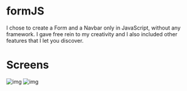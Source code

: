 # formJS

I chose to create a Form and a Navbar only in JavaScript, without any framework. I gave free rein to my creativity and I also included other features that I let you discover.


# Screens  
 
![img](https://i.imgur.com/A8FAIns.png)
![img](https://i.imgur.com/hFmT4P5.png)
